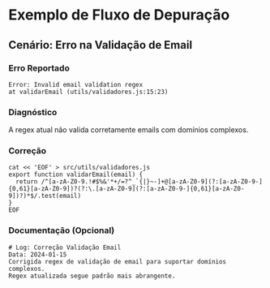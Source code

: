 # Exemplo de Fluxo de Depuração

## Cenário: Erro na Validação de Email

### Erro Reportado
    Error: Invalid email validation regex
    at validarEmail (utils/validadores.js:15:23)

### Diagnóstico
A regex atual não valida corretamente emails com domínios complexos.

### Correção
    cat << 'EOF' > src/utils/validadores.js
    export function validarEmail(email) {
      return /^[a-zA-Z0-9.!#$%&'*+/=?^_`{|}~-]+@[a-zA-Z0-9](?:[a-zA-Z0-9-]{0,61}[a-zA-Z0-9])?(?:\.[a-zA-Z0-9](?:[a-zA-Z0-9-]{0,61}[a-zA-Z0-9])?)*$/.test(email)
    }
    EOF

### Documentação (Opcional)
    # Log: Correção Validação Email
    Data: 2024-01-15
    Corrigida regex de validação de email para suportar domínios complexos.
    Regex atualizada segue padrão mais abrangente.
